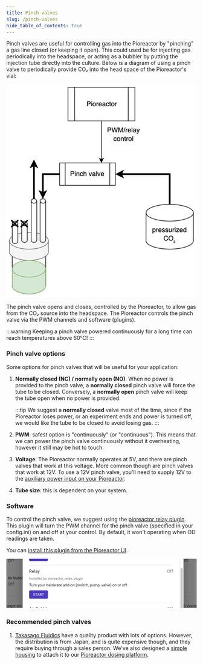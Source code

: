 ```yaml
---
title: Pinch valves
slug: /pinch-valves
hide_table_of_contents: true
---
```



Pinch valves are useful for controlling gas into the Pioreactor by "pinching" a gas line closed (or keeping it open). This could used be for injecting gas periodically into the headspace, or acting as a bubbler by putting the injection tube directly into the culture. Below is a diagram of using a pinch valve to periodically provide CO₂ into the head space of the Pioreactor's vial:

![Diagram of how to us a pinch valve](/img/user-guide/pinch_valves_in_pioreactor.png)

The pinch valve opens and closes, controlled by the Pioreactor, to allow gas from the CO₂ source into the headspace. The Pioreactor controls the pinch valve via the PWM channels and software (plugins).

:::warning
Keeping a pinch valve powered continuously for a long time can reach temperatures above 60℃!
:::


### Pinch valve options

Some options for pinch valves that will be useful for your application:

1. **Normally closed (NC) / normally open (NO)**. When no power is provided to the pinch valve, a **normally closed** pinch valve will force the tube to be closed. Conversely, a **normally open** pinch valve will keep the tube open when no power is provided.

    :::tip
    We suggest a **normally closed** valve most of the time, since if the Pioreactor loses power, or an experiment ends and power is turned off, we would like the tube to be closed to avoid losing gas.
    :::

2. **PWM**: safest option is "continuously" (or "continuous"). This means that we can power the pinch valve continuously without it overheating, however it still may be hot to touch.

3. **Voltage**: The Pioreactor normally operates at 5V, and there are pinch valves that work at this voltage. More common though are pinch valves that work at 12V. To use a 12V pinch valve, you'll need to supply 12V to the [auxiliary power input on your Pioreactor](/user-guide/external-power).

4. **Tube size**: this is dependent on your system.

### Software

To control the pinch valve, we suggest using the [pioreactor relay plugin](https://github.com/camdavidsonpilon/pioreactor-relay-plugin). This plugin will turn the PWM channel for the pinch valve (specified in your config.ini) on and off at your control. By default, it won't operating when OD readings are taken.

You can [install this plugin from the Pioreactor UI](/user-guide/using-community-plugins#installing-plugins).


![](/img/user-guide/start_relay.png)



### Recommended pinch valves

1. [Takasago Fluidics](https://www.takasago-fluidics.com/collections/pinch-valve-ps-series) have a quality product with lots of options. However, the distribution is from Japan, and is quite expensive though, and they require buying through a sales person. We've also designed a [simple housing](https://www.printables.com/model/356918-dovetail-pinch-valve-holder) to attach it to our [Pioreactor dosing platform](https://www.printables.com/model/298240-pioreactor-platform-with-dovetails).


